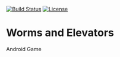 
[![Build Status](https://travis-ci.org/muhi28/worms-and-elevators.svg?branch=master)](https://travis-ci.org/muhi28/worms-and-elevators)
[![License](https://img.shields.io/badge/License-Apache%202.0-blue.svg)](https://opensource.org/licenses/Apache-2.0)
# Worms and Elevators
Android Game



